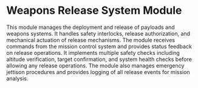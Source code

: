 # Weapons Release System Module

This module manages the deployment and release of payloads and weapons systems. It handles safety interlocks, release authorization, and mechanical actuation of release mechanisms. The module receives commands from the mission control system and provides status feedback on release operations. It implements multiple safety checks including altitude verification, target confirmation, and system health checks before allowing any release operations. The module also manages emergency jettison procedures and provides logging of all release events for mission analysis.
